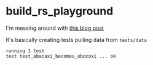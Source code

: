 # build_rs_playground

I'm messing around with [this blog post](https://blog.cyplo.dev/posts/2018/12/generate-rust-tests-from-data/)

It's basically creating tests pulling data from `tests/data`

```
running 1 test
test test_abacaxi_becomes_obocoxi ... ok
```
